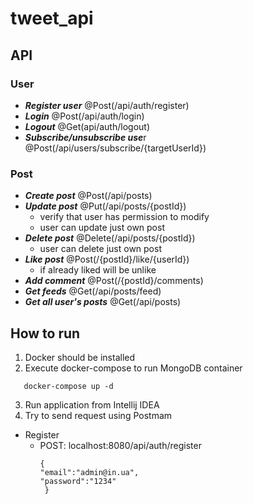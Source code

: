 # tweet_api

## API

### User
- ***Register user*** @Post(/api/auth/register)
- ***Login*** @Post(/api/auth/login)
- ***Logout*** @Get(api/auth/logout)
- ***Subscribe/unsubscribe use***r @Post(/api/users/subscribe/{targetUserId})

### Post
- ***Create post*** @Post(/api/posts)
- ***Update post*** @Put(/api/posts/{postId}) 
  - verify that user has permission to modify
  - user can update just own post
- ***Delete post*** @Delete(/api/posts/{postId})
    - user can delete just own post
- ***Like post*** @Post(/{postId}/like/{userId})
  - if already liked will be unlike
- ***Add comment*** @Post(/{postId}/comments)
- ***Get feeds*** @Get(/api/posts/feed)
- ***Get all user's posts*** @Get(/api/posts)

## How to run
1. Docker should be installed
2. Execute docker-compose to run MongoDB container
```
   docker-compose up -d 
```
3. Run application from Intellij IDEA 
4. Try to send request using Postmam
- Register
  - POST: localhost:8080/api/auth/register
    ```
    {
    "email":"admin@in.ua",
    "password":"1234"
     } 
    ```